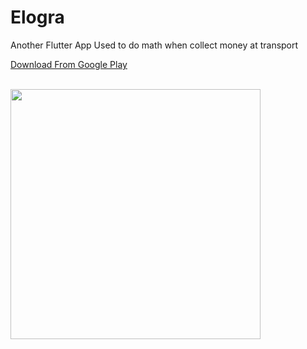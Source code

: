 # Elogra
Another Flutter App
Used to do math when collect money at  transport 

<a href="https://play.google.com/store/apps/details?id=com.ihendi.elogra_app">Download From Google Play </a>

<br/>
<img src="https://i.imgur.com/cH2f2Bc.png" width="400">


